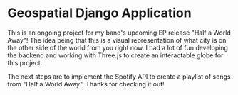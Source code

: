 # Geospatial Django Application

This is an ongoing project for my band's upcoming EP release "Half a World Away"! The idea being that this is a visual representation of what city is on the other side of the world from you right now. I had a lot of fun developing the backend and working with Three.js to create an interactable globe for this project. 

The next steps are to implement the Spotify API to create a playlist of songs from "Half a World Away". Thanks for checking it out!
